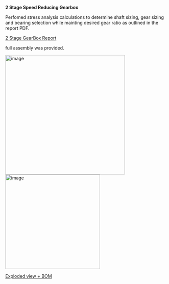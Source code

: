 **2 Stage Speed Reducing Gearbox**

Perfomed stress analysis calculations to determine shaft sizing, gear sizing and bearing selection while mainting desired gear ratio as outlined in the report PDF.

[2 Stage GearBox Report](Projects/2%20Stage%20Speed%20Reducing%20gearbox/2%20Stage%20GearBox%20Report.pdf)

full assembly was provided.

<img width="374" alt="image" src="https://github.com/user-attachments/assets/b533ae68-7b8e-4f0a-9ab3-126df62bd82b" />

<img width="296" alt="image" src="https://github.com/user-attachments/assets/5bc428ae-0d8b-45cf-9779-0c8a6ec135ff" />

[Exploded view + BOM](Projects/2%20Stage%20Speed%20Reducing%20gearbox/Exploded%20view%20+%20BOM.pdf)

